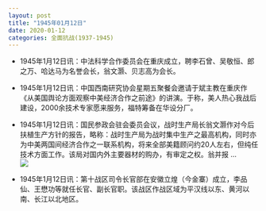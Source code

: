 ```yaml
---
layout: post
title: "1945年01月12日"
date: 2020-01-12
categories: 全面抗战(1937-1945)
---
```


<meta name="referrer" content="no-referrer" />

- 1945年1月12日讯：中法科学合作委员会在重庆成立，聘李石曾、吴敬恒、郎之万、哈达马为名誉会长，翁文灏、贝志高为会长。 

- 1945年1月12日讯：中国西南研究协会星期五聚餐会邀请于斌主教在重庆作《从美国舆论方面观察中美经济合作之前途》的讲演。于称，美人热心我战后建设，2000余技术专家愿来服务，福特筹备在华设分厂。 

- 1945年1月12日讯：国民参政会驻会委员会议，战时生产局长翁文灏作对今后扶植生产方针的报告，略称：战时生产局为战时集中生产之最高机构，同时亦为中美两国间经济合作之一联系机构，将来全部美籍顾问约20人左右，但纯任技术方面工作。该局对国内外主要器材的购办，有审定之权。翁并报 ... <br/><img src="https://wx4.sinaimg.cn/large/aca367d8ly1gatn89n3gjj20c809zaa4.jpg" />

- 1945年1月12日讯：第十战区司令长官部在安徽立煌（今金寨）成立，李品仙、王懋功等就任长官、副长官职。该战区作战区域为平汉线以东、黄河以南、长江以北地区。 


